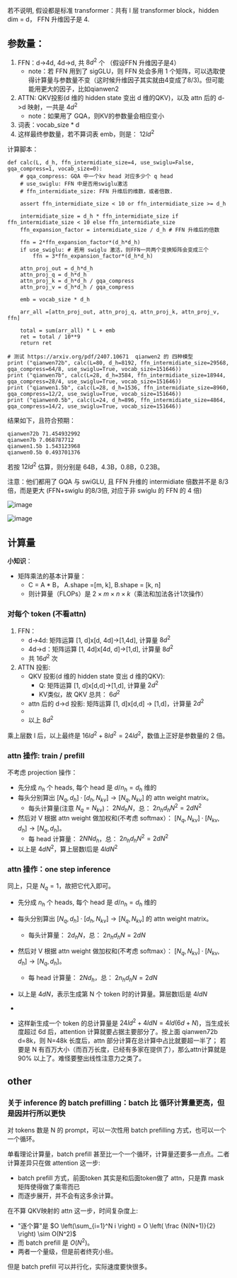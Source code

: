 若不说明, 假设都是标准 transformer：共有 l 层 transformer block，hidden dim = d， FFN 升维因子是 4.

## 参数量：
1. FFN：d->4d, 4d->d, 共 $8d^2$ 个 （假设FFN 升维因子是4）
   - note：若 FFN 用到了 sigGLU，则 FFN 处会多用 1 个矩阵，可以选取使得计算量与参数量不变（这时候升维因子其实就由4变成了8/3)。但可能能用更大的因子，比如qianwen2
2. ATTN: QKV投影(d 维的 hidden state 变出 d 维的QKV)，以及 attn 后的 d->d 映射，一共是 $4d^2$
   - note：如果用了 GQA，则KV的参数量会相应变小
3. 词表：vocab_size * d
4. 这样最终参数量，若不算词表 emb，则是： $12ld^2$

计算脚本：
```
def calc(L, d_h, ffn_intermidiate_size=4, use_swiglu=False, gqa_compress=1, vocab_size=0):
    # gqa_compress: GQA 中一个kv head 对应多少个 q head
    # use_swiglu: FFN 中是否用swiglu激活
    # ffn_intermidiate_size: FFN 升维后的维数，或者倍数.

    assert ffn_intermidiate_size < 10 or ffn_intermidiate_size >= d_h

    intermidiate_size = d_h * ffn_intermidiate_size if ffn_intermidiate_size < 10 else ffn_intermidiate_size
    ffn_expansion_factor = intermidiate_size / d_h # FFN 升维后的倍数

    ffn = 2*ffn_expansion_factor*(d_h*d_h)
    if use_swiglu: # 若用 swiglu 激活，则FFN一共两个变换矩阵会变成三个
        ffn = 3*ffn_expansion_factor*(d_h*d_h)

    attn_proj_out = d_h*d_h
    attn_proj_q = d_h*d_h
    attn_proj_k = d_h*d_h / gqa_compress
    attn_proj_v = d_h*d_h / gqa_compress

    emb = vocab_size * d_h

    arr_all =[attn_proj_out, attn_proj_q, attn_proj_k, attn_proj_v, ffn]

    total = sum(arr_all) * L + emb
    ret = total / 10**9
    return ret

# 测试 https://arxiv.org/pdf/2407.10671  qianwen2 的 四种模型
print ("qianwen72b", calc(L=80, d_h=8192, ffn_intermidiate_size=29568, gqa_compress=64/8, use_swiglu=True, vocab_size=151646))
print ("qianwen7b", calc(L=28, d_h=3584, ffn_intermidiate_size=18944,  gqa_compress=28/4, use_swiglu=True, vocab_size=151646))
print ("qianwen1.5b", calc(L=28, d_h=1536, ffn_intermidiate_size=8960, gqa_compress=12/2, use_swiglu=True, vocab_size=151646))
print ("qianwen0.5b", calc(L=24, d_h=896, ffn_intermidiate_size=4864,  gqa_compress=14/2, use_swiglu=True, vocab_size=151646))

```
结果如下，且符合预期：
```
qianwen72b 71.454932992
qianwen7b 7.068787712
qianwen1.5b 1.543123968
qianwen0.5b 0.493701376
```

若按 $12ld^2$ 估算，则分别是 64B，4.3B，0.8B，0.23B。

注意：他们都用了 GQA 与 swiGLU, 且 FFN 升维的 intermidiate 倍数并不是 8/3 倍，而是更大 (FFN+swiglu 的8/3倍, 对应于非 swiglu 的 FFN 的 4 倍) 

![image](https://github.com/user-attachments/assets/45d15530-14dc-46a5-91bd-9efd94411474)

![image](https://github.com/user-attachments/assets/3f0a35ee-a605-4750-a845-45e57421a9e6)

## 计算量

**小知识**：
- 矩阵乘法的基本计算量：
  - C = A * B， A.shape =[m, k], B.shape = [k, n]
  - 则计算量（FLOPs）是 $2 \times m \times n \times k$（乘法和加法各计1次操作）
  
### 对每个 token (不看attn)
1. FFN：
   - d->4d: 矩阵运算 [1, d]x[d, 4d]->[1,4d], 计算量 $8d^2$
   - 4d->d：矩阵运算 [1, 4d]x[4d, d]->[1,d], 计算量 $8d^2$
   - 共 $16d^2$ 次
2. ATTN 投影:
   - QKV 投影(d 维的 hidden state 变出 d 维的QKV):
     - Q: 矩阵运算 [1, d]x[d,d]->[1,d], 计算量 $2d^2$
     - KV类似，故 QKV 总共： $6d^2$
   - attn 后的 d->d 投影: 矩阵运算 [1, d]x[d,d] -> [1,d]，计算量 $2d^2$
   - 
   - 以上 $8d^2$

乘上层数 l 后，以上最终是 $16ld^2+8ld^2=24ld^2$，数值上正好是参数量的 2 倍。

### attn 操作: train / prefill
不考虑 projection 操作：
- 先分成 $n_h$ 个 heads, 每个 head 是 $d/n_h = d_h$ 维的
- 每头分别算出 $[N_q, d_h] \cdot [d_h, N_{kv}] \rightarrow [N_q, N_{kv}]$ 的 attn weight matrix。
  - 每头计算量(注意 $N_q = N_{kv}$)： $2 N d_h N$，总： $2n_h d_h N^2= 2dN^2$
- 然后对 V 根据 attn weight 做加权和(不考虑 softmax）： $[N_q, N_{kv}] \cdot [N_{kv}, d_h]\rightarrow [N_q, d_h]$。
  - 每 head 计算量： $2NNd_h$，总： $2n_h d_h N^2= 2dN^2$
- 以上是 $4dN^2$，算上层数l后是 $4ldN^2$

### attn 操作：one step inference
同上，只是 $N_q = 1$，故把它代入即可。
- 先分成 $n_h$ 个 heads, 每个 head 是 $d/n_h = d_h$ 维的
- 每头分别算出 $[N_q, d_h] \cdot [d_h, N_{kv}] \rightarrow [N_q, N_{kv}]$ 的 attn weight matrix。
  - 每头计算量： $2 d_h N$，总： $2n_h d_h N= 2dN$
- 然后对 V 根据 attn weight 做加权和(不考虑 softmax）： $[N_q, N_{kv}] \cdot [N_{kv}, d_h]\rightarrow [N_q, d_h]$。
  - 每 head 计算量： $2Nd_h$，总： $2n_h d_h N= 2dN$
- 以上是 $4dN$，表示生成第 N 个 token 时的计算量。算层数l后是 $4ldN$

-
- 这样新生成一个 token 的总计算量是 $24ld^2+4ldN=4ld(6d+N)$，当生成长度超过 6d 后，attention 计算就要占据主要部分了。按上面 qianwen72b d=8k，则 N=48k 长度后，attn 部分计算在总计算中占比就要超一半了； 若要是 N 有百万大小（而百万长度，已经有多家在提供了），那么attn计算就是 90% 以上了。难怪要整出线性注意力之类了。

## other

### 关于 inference 的 batch prefilling：batch 比 循环计算量更高，但是因并行所以更快
对 tokens 数是 N 的 prompt，可以一次性用 batch prefilling 方式，也可以一个一个循环。

单看理论计算量，batch prefill 甚至比一个一个循环，计算量还要多一点点。二者计算差异只在做 attention 这一步: 
- batch prefill 方式，前面token 其实是和后面token做了 attn，只是靠 mask 矩阵使得做了乘零而已
- 而逐步展开，并不会有这多余计算。

在不算 QKV映射的 attn 这一步，时间复杂度上:
- "逐个算"是 $O \left(\sum_{i=1}^N i \right) = O \left( \frac {N(N+1)}{2} \right) \sim  O(N^2)$
- 而 batch prefill 是 $O(N^2)$。
- 两者一个量级，但是前者终究小些。

但是 batch prefill 可以并行化，实际速度要快很多。

